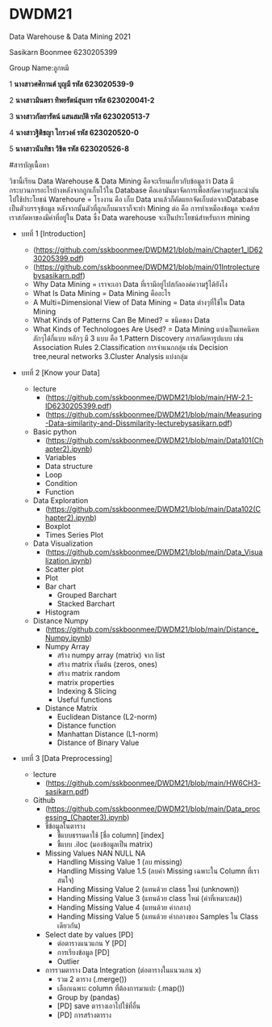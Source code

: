 # DWDM21
Data Warehouse &amp;  Data Mining 2021

Sasikarn Boonmee  6230205399

Group Name:ลูกหมี

1 **นางสาวศศิกานต์ บุญมี
รหัส 623020539-9**

2 **นางสาวมินตรา ทิพยรัตน์สุนทร
รหัส 623020041-2**

3 **นางสาวกัลยารัตน์ แสนสมบัติ
รหัส 623020513-7**

4 **นางสาวฐิติชญา ไกรวงค์
รหัส 623020520-0**

5 **นางสาวนันทิชา วิชิต
รหัส 623020526-8**

#สารบัญเนื้อหา

วิชานี้เรียน Data Warehouse & Data Mining คือจะเรียนเกี่ยวกับข้อมูลว่า Data มีกระบวนการอะไรบ้างหลังจากถูกเก็บไว้ใน Database คือเอามันมาจัดการเพื่อสกัดความรู้และนำมันไปใช้ประโยชน์
Warehoure = โรงงาน คือ เก็บ Data มาแล้วก็คัดแยกจัดเก็บต่อจากDatabase เป็นตัวบรรจุข้อมูล หลังจากนั้นตัวที่ถูกเก็บมาเราก็จะทำ Mining ต่อ คือ การทำเหมืองข้อมูล จะคล้ายเราสกัดหาของมีค่าที่อยู่ใน Data 
ซึ่ง Data warehouse จะเป็นประโยชน์สำหรับการ mining

* บทที่ 1 [Introduction]
  * (https://github.com/sskboonmee/DWDM21/blob/main/Chapter1_ID6230205399.pdf)
  * (https://github.com/sskboonmee/DWDM21/blob/main/01Introlecturebysasikarn.pdf)
  * Why Data Mining = เราจะเอา Data ที่เรามีอยู่ไปสกัลองค์ความรู้ได้ยังไง 
  * What Is Data Mining = Data Mining คืออะไร
  * A Multi=Dimensional View of Data Mining = Data ต่างๆที่ใช้ใน Data Mining 
  * What Kinds of Patterns Can Be Mined? = ชนิดของ Data 
  * What Kinds of Technologoes Are Used? = Data Mining แบ่งเป็นเทคนิคหลักๆได้กี่แบบ
    หลักๆ มี 3 แบบ คือ 
    1.Pattern Discovery การสกัดหารูปแบบ  เช่น Association Rules 
    2.Classification การจำแนกกลุ่ม เช่น Decision tree,neural networks 
    3.Cluster Analysis แบ่งกลุ่ม 

* บทที่ 2 [Know your Data] 
  * lecture
    * (https://github.com/sskboonmee/DWDM21/blob/main/HW-2.1-ID6230205399.pdf)
    * (https://github.com/sskboonmee/DWDM21/blob/main/Measuring-Data-similarity-and-Dissmilarity-lecturebysasikarn.pdf)
  * Basic python
    * (https://github.com/sskboonmee/DWDM21/blob/main/Data101(Chapter2).ipynb)
     * Variables
     * Data structure
     * Loop
     * Condition
     * Function
  * Data Exploration
    * (https://github.com/sskboonmee/DWDM21/blob/main/Data102(Chapter2).ipynb) 
     * Boxplot
     * Times Series Plot 
  * Data Visualization 
    * (https://github.com/sskboonmee/DWDM21/blob/main/Data_Visualization.ipynb)
     * Scatter plot
     * Plot
     * Bar chart
       * Grouped Barchart
       * Stacked Barchart
     * Histogram 
  * Distance Numpy
    * (https://github.com/sskboonmee/DWDM21/blob/main/Distance_Numpy.ipynb)
     * Numpy Array
       * สร้าง numpy array (matrix) จาก list
       * สร้าง matrix เริ่มต้น (zeros, ones)
       * สร้าง matrix random 
       * matrix properties
       * Indexing & Slicing
       * Useful functions
     * Distance Matrix
       * Euclidean Distance (L2-norm)
       * Distance function
       * Manhattan Distance (L1-norm)
       * Distance of Binary Value
* บทที่ 3 [Data Preprocessing]
  * lecture  
     * (https://github.com/sskboonmee/DWDM21/blob/main/HW6CH3-sasikarn.pdf)
  * Github
     * (https://github.com/sskboonmee/DWDM21/blob/main/Data_processing_(Chapter3).ipynb)
     * ชี้ข้อมูลในตาราง
       * ชี้แบบธรรมดาใช้ [ชื่อ column] [index]
       * ชี้แบบ .iloc (มองข้อมูลเป็น matrix)
     * Missing Values NAN NULL NA
       * Handling Missing Value 1 (ลบ missing)
       * Handling Missing Value 1.5 (ลบค่า Missing เฉพาะใน Column ที่เราสนใจ)
       * Handing Missing Value 2 (แทนด้วย class ใหม่ (unknown))
       * Handing Missing Value 3 (แทนด้วย class ใหม่ (ค่าที่เหมาะสม))
       * Handing Missing Value 4 (แทนด้วย ค่ากลาง)
       * Handing Missing Value 5 (แทนด้วย ค่ากลางของ Samples ใน Class เดียวกัน)
     * Select date by values [PD]
       * ต่อตารางแนวแกน Y [PD]
       * การเรียงข้อมูล [PD]
       * Outlier
     * การรวมตาราง Data Integration (ต่อตารางในแนวแกน x)
       * รวม 2 ตาราง (.merge())
       * เลือกเฉพาะ column ที่ต้องการมาแปะ (.map())
       * Group by (pandas)
       * [PD] save ตารางเอาไปใช้ที่อื่น
       * [PD] การสร้างตาราง
